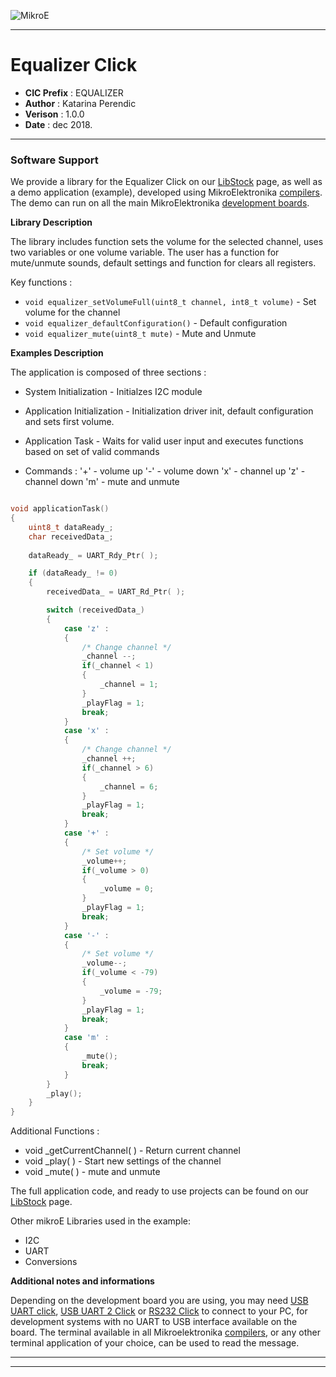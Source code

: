 ![MikroE](http://www.mikroe.com/img/designs/beta/logo_small.png)

---

# Equalizer Click

- **CIC Prefix**  : EQUALIZER
- **Author**      : Katarina Perendic
- **Verison**     : 1.0.0
- **Date**        : dec 2018.

---

### Software Support

We provide a library for the Equalizer Click on our [LibStock](https://libstock.mikroe.com/projects/view/2691/equalizer-click) 
page, as well as a demo application (example), developed using MikroElektronika 
[compilers](http://shop.mikroe.com/compilers). The demo can run on all the main 
MikroElektronika [development boards](http://shop.mikroe.com/development-boards).

**Library Description**

The library includes function sets the volume for the selected channel, uses two variables or one volume variable.
The user has a function for mute/unmute sounds, default settings and function for clears all registers.

Key functions :

- ``` void equalizer_setVolumeFull(uint8_t channel, int8_t volume) ``` - Set volume for the channel 
- ``` void equalizer_defaultConfiguration() ``` - Default configuration
- ``` void equalizer_mute(uint8_t mute) ``` - Mute and Unmute

**Examples Description**

The application is composed of three sections :

- System Initialization - Initialzes I2C module
- Application Initialization - Initialization driver init, default configuration and sets first volume.
- Application Task - Waits for valid user input and executes functions based on set of valid commands

- Commands :
  '+' - volume up
  '-' - volume down
  'x' - channel up
  'z' - channel down
  'm' - mute and unmute


```.c

void applicationTask()
{
    uint8_t dataReady_;
    char receivedData_;
    
    dataReady_ = UART_Rdy_Ptr( );

    if (dataReady_ != 0)
    {
        receivedData_ = UART_Rd_Ptr( );

        switch (receivedData_)
        {
            case 'z' :
            {
                /* Change channel */
                _channel --;
                if(_channel < 1)
                {
                    _channel = 1;
                }
                _playFlag = 1;
                break;
            }
            case 'x' :
            {
                /* Change channel */
                _channel ++;
                if(_channel > 6)
                {
                    _channel = 6;
                }
                _playFlag = 1;
                break;
            }
            case '+' :
            {
                /* Set volume */
                _volume++;
                if(_volume > 0)
                {
                    _volume = 0;
                }
                _playFlag = 1;
                break;
            }
            case '-' :
            {
                /* Set volume */
                _volume--;
                if(_volume < -79)
                {
                    _volume = -79;
                }
                _playFlag = 1;
                break;
            }
            case 'm' :
            {
                _mute();
                break;
            }
        }
        _play();
    }
}
```

Additional Functions :

- void _getCurrentChannel( )  - Return current channel
- void _play( )               - Start new settings of the channel
- void _mute( )               - mute and unmute

The full application code, and ready to use projects can be found on our 
[LibStock](https://libstock.mikroe.com/projects/view/2691/equalizer-click) page.

Other mikroE Libraries used in the example:

- I2C
- UART
- Conversions

**Additional notes and informations**

Depending on the development board you are using, you may need 
[USB UART click](http://shop.mikroe.com/usb-uart-click), 
[USB UART 2 Click](http://shop.mikroe.com/usb-uart-2-click) or 
[RS232 Click](http://shop.mikroe.com/rs232-click) to connect to your PC, for 
development systems with no UART to USB interface available on the board. The 
terminal available in all Mikroelektronika 
[compilers](http://shop.mikroe.com/compilers), or any other terminal application 
of your choice, can be used to read the message.

---
---
